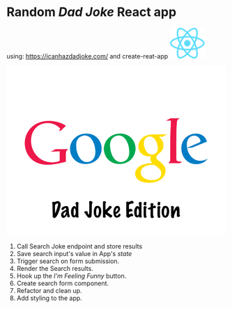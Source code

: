 # Random _Dad Joke_ React app

using: https://icanhazdadjoke.com/ and create-reat-app ![create-react-app](src/images/react-logo.png "create-reat-app")

![alt text][logo]

[logo]: src/images/google-logo.png "Google: Dad Joke Edition"


1. Call Search Joke endpoint and store results
2. Save search input's value in App's _state_
3. Trigger search on form submission.
4. Render the Search results.
5. Hook up the _I'm Feeling Funny_ button.
6. Create search form component.
7. Refactor and clean up.
8. Add styling to the app.
